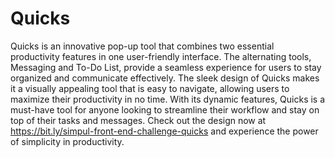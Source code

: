 # Quicks
Quicks is an innovative pop-up tool that combines two essential productivity features in one user-friendly interface. The alternating tools, Messaging and To-Do List, provide a seamless experience for users to stay organized and communicate effectively. The sleek design of Quicks makes it a visually appealing tool that is easy to navigate, allowing users to maximize their productivity in no time. With its dynamic features, Quicks is a must-have tool for anyone looking to streamline their workflow and stay on top of their tasks and messages. Check out the design now at https://bit.ly/simpul-front-end-challenge-quicks and experience the power of simplicity in productivity.
